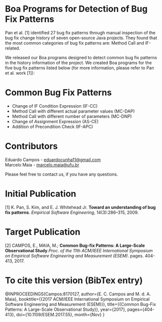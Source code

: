 # Boa Programs for Detection of Bug Fix Patterns 

Pan et al. [1] identified 27 bug fix patterns through manual inspection of the bug fix change history of seven open-source Java projects. They found that the most common categories of bug fix patterns are: Method Call and IF-related. 

We released our Boa programs designed to detect common bug fix patterns in the history information of the project.
We created Boa programs for the five bug fix patterns listed below (for more information, please refer to Pan et al. work [1]):

# Common Bug Fix Patterns

- Change of IF Condition Expression (IF-CC) <br>
- Method Call with different actual parameter values (MC-DAP) <br>
- Method Call with different number of parameters (MC-DNP) <br>
- Change of Assignment Expression (AS-CE) <br>
- Addition of Precondition Check (IF-APC) <br>

# Contributors

Eduardo Campos - eduardocunha11@gmail.com <br>
Marcelo Maia - marcelo.maia@ufu.br <br> 

Please feel free to contact us, if you have any questions.

# Initial Publication

[1] K. Pan, S. Kim, and E. J. Whitehead Jr. <b>Toward an understanding of bug fix patterns</b>. 
<i>Empirical Software Engineering</i>, 14(3):286–315, 2009.

# Target Publication

[2] CAMPOS, E.,  MAIA, M.; <b>Common Bug-fix Patterns: A Large-Scale Observational Study</b>.<i>Proc. of the 11th ACM/IEEE International Symposium on Empirical Software Engineering and Measurement (ESEM)</i>. pages. 404-413, 2017.

# To cite this version (BibTex entry)

@INPROCEEDINGS{Campos:8170127, 
author={E. C. Campos and M. d. A. Maia}, 
booktitle={{2017 ACM/IEEE International Symposium on Empirical Software Engineering and Measurement (ESEM)}}, 
title={{Common Bug-Fix Patterns: A Large-Scale Observational Study}}, 
year={2017}, 
pages={404-413}, 
doi={10.1109/ESEM.2017.55}, 
month={Nov}
}
